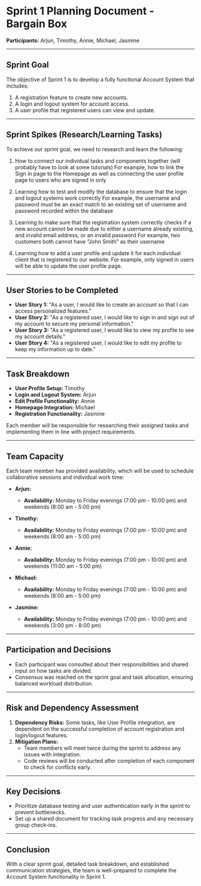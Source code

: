 # Sprint 1 Planning Document - Bargain Box
**Participants:** Arjun, Timothy, Annie, Michael, Jasmine  

---

## Sprint Goal
The objective of Sprint 1 is to develop a fully functional Account System that includes:
1. A registration feature to create new accounts.
2. A login and logout system for account access.
3. A user profile that registered users can view and update.

---

## Sprint Spikes (Research/Learning Tasks)
To achieve our sprint goal, we need to research and learn the following:

1. How to connect our individual tasks and components together (will probably have to look at some tutorials)
For example, how to link the Sign in page to the Homepage as well as connecting the user profile page to users who are signed in only

2. Learning how to test and modify the database to ensure that the login and logout systems work correctly
For example, the username and password must be an exact match to an existing set of username and password recorded within the database

3. Learning to make sure that the registration system correctly checks if a new account cannot be made due to either a username already existing, and invalid email address, or an invalid password
For example, two customers both cannot have “John Smith” as their username

4. Learning how to add a user profile and update it for each individual client that is registered to our website.
For example, only signed in users will be able to update the user profile page.

---

## User Stories to be Completed
- **User Story 1:** "As a user, I would like to create an account so that I can access personalized features."
- **User Story 2:** "As a registered user, I would like to sign in and sign out of my account to secure my personal information."
- **User Story 3:** "As a registered user, I would like to view my profile to see my account details."
- **User Story 4:** "As a registered user, I would like to edit my profile to keep my information up to date."

---

## Task Breakdown
- **User Profile Setup:** Timothy
- **Login and Logout System:** Arjun
- **Edit Profile Functionality:** Annie
- **Homepage Integration:** Michael
- **Registration Functionality:** Jasmine

Each member will be responsible for researching their assigned tasks and implementing them in line with project requirements.

---

## Team Capacity
Each team member has provided availability, which will be used to schedule collaborative sessions and individual work time:

- **Arjun:**  
  - **Availability:** Monday to Friday evenings (7:00 pm - 10:00 pm) and weekends (8:00 am - 5:00 pm)

- **Timothy:**  
  - **Availability:** Monday to Friday evenings (7:00 pm - 10:00 pm) and weekends (8:00 am - 5:00 pm)

- **Annie:**  
  - **Availability:** Monday to Friday evenings (7:00 pm - 10:00 pm) and weekends (11:00 am - 5:00 pm)

- **Michael:**  
  - **Availability:** Monday to Friday evenings (7:00 pm - 10:00 pm) and weekends (8:00 am - 5:00 pm)

- **Jasmine:**  
  - **Availability:** Monday to Friday evenings (7:00 pm - 10:00 pm) and weekends (3:00 pm - 8:00 pm)

---

## Participation and Decisions
- Each participant was consulted about their responsibilities and shared input on how tasks are divided.
- Consensus was reached on the sprint goal and task allocation, ensuring balanced workload distribution.

---

## Risk and Dependency Assessment
1. **Dependency Risks:** Some tasks, like User Profile integration, are dependent on the successful completion of account registration and login/logout features.
2. **Mitigation Plans:** 
   - Team members will meet twice during the sprint to address any issues with integration.
   - Code reviews will be conducted after completion of each component to check for conflicts early.

---

## Key Decisions
- Prioritize database testing and user authentication early in the sprint to prevent bottlenecks.
- Set up a shared document for tracking task progress and any necessary group check-ins.

---

## Conclusion
With a clear sprint goal, detailed task breakdown, and established communication strategies, the team is well-prepared to complete the Account System functionality in Sprint 1.
